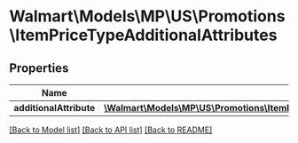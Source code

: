 # Walmart\Models\MP\US\Promotions\ItemPriceTypeAdditionalAttributes

## Properties

Name | Type | Description | Notes
------------ | ------------- | ------------- | -------------
**additionalAttribute** | [**\Walmart\Models\MP\US\Promotions\ItemPriceTypeAdditionalAttributesAdditionalAttributeInner[]**](ItemPriceTypeAdditionalAttributesAdditionalAttributeInner.md) |  |


[[Back to Model list]](./) [[Back to API list]](../../../../../README.md#supported-apis) [[Back to README]](../../../../../README.md)
